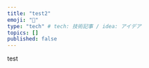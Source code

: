 ```yaml
---
title: "test2"
emoji: "🐡"
type: "tech" # tech: 技術記事 / idea: アイデア
topics: []
published: false
---
```


test